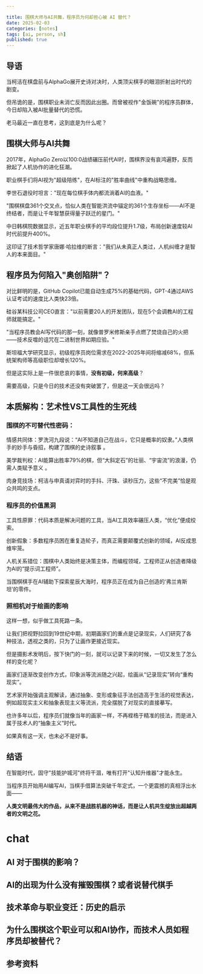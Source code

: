 ```yaml
---

title: 围棋大师与AI共舞，程序员为何却担心被 AI 替代？
date: 2025-02-03 
categories: [notes]
tags: [ai, person, sh]
published: true
---
```



## 导语

当柯洁在棋盘前与AlphaGo展开史诗对决时，人类顶尖棋手的眼泪折射出时代的剧变。

但吊诡的是，围棋职业未消亡反而因此出圈。而曾被视作"金饭碗"的程序员群体，今日却陷入被AI批量替代的恐慌。

老马最近一直在思考，这到底是为什么呢？

## 围棋大师与AI共舞

2017年，AlphaGo Zero以100:0战绩碾压前代AI时，围棋界没有哀鸿遍野，反而掀起了人机协作的进化狂潮。

职业棋手们将AI视为"超级陪练"，在AI标注的"胜率曲线"中重构战略思维。

李世石退役时坦言："现在每位棋手体内都流淌着AI的血液。"

"围棋棋盘361个交叉点，恰似人类在智能洪流中锚定的361个生存坐标——AI不是终结者，而是让千年智慧获得量子跃迁的星门。"

中日韩棋院数据显示，近五年职业棋手的平均段位提升1.7级，布局创新速度较AI时代前提升400%。

这印证了技术哲学家唐娜·哈拉维的断言："我们从未真正人类过，人机纠缠才是智人的本来面目。"

## 程序员为何陷入"奥创陷阱"？

对比鲜明的是，GitHub Copilot已能自动生成75%的基础代码，GPT-4通过AWS认证考试的速度比人类快23倍。

硅谷某科技公司CEO直言："以前需要20人的开发团队，现在5个会调教AI的工程师就能搞定。"

"当程序员教会AI写代码的那一刻，就像普罗米修斯亲手点燃了焚烧自己的火把——技术反噬的诅咒在二进制世界如期应验。"

斯坦福大学研究显示，初级程序员岗位需求在2022-2025年间将缩减68%，但系统架构师等高级职位却增长120%。

但是这实际上是一件很悲哀的事情，**没有初级，何来高级**？

需要高级，只是今日的技术还没有突破罢了，但是这一天会很远吗？

## 本质解构：艺术性VS工具性的生死线

### 围棋的不可替代性密码：

情感共同体：罗洗河九段说：“AI不知道自己在战斗，它只是概率的奴隶。”人类棋手的妙手与昏招，构建了围棋的史诗叙事 。

美学裁判权：AI能算出胜率79%的棋，但“大斜定石”的壮丽、“宇宙流”的浪漫，仍需人类赋予意义 。

肉身竞技场：柯洁与申真谞对弈时的手抖、汗珠、读秒压力，这些“不完美”恰是观众共鸣的支点。

### 程序员的价值黑洞

工具性原罪：代码本质是解决问题的工具，当AI工具效率碾压人类，“优化”便成绞索。

创新假象：多数程序员困在重复造轮子，而真正需要颠覆式创新的领域，AI反成思维牢笼。

人机关系错位：围棋中人类始终是决策主体，而编程领域，工程师正从创造者降级为AI的“提示词工程师”。

当围棋棋手在AI辅助下探索星辰大海时，程序员正在成为自己创造的‘弗兰肯斯坦’的零件。

### 照相机对于绘画的影响

这样一想，似乎做工具死路一条。

让我们把视野拉回到19世纪中期，初期画家们的重点是记录现实，人们研究了各种技法，透视之类的，只为了让画作更接近现实。

但是摄影术发明后，按下快门的一刻，就可以记录下来的时候，一切又发生了怎么样的变化呢？

画家们逐渐改变创作方式，印象派等流派随之兴起，绘画从“记录现实”转向“重构现实”。

艺术家开始强调主观解读，通过抽象、变形或象征手法创造高于生活的视觉表达，例如超现实主义和抽象表现主义等流派，完全摆脱了对现实的直接摹写。

也许多年以后，程序员们就像当年的画家一样，不再桎梏于精准的技法，而是进入属于技术人的“抽象主义”时代。

如果真有这一天，也未必不是好事。

## 结语

在智能时代，固守"技能护城河"终将干涸，唯有打开"认知升维器"才能永生。

当程序员开始用AI编写AI，当棋手借算法突破千年定式，一个更震撼的真相浮出水面——  

**人类文明最伟大的作品，从来不是战胜机器的神话，而是让人机共生绽放出超越两者的文明之花。**


# chat

## AI 对于围棋的影响？


## AI的出现为什么没有摧毁围棋？或者说替代棋手

## 技术革命与职业变迁：历史的启示

## 为什么围棋这个职业可以和AI协作，而技术人员如程序员却被替代？

## 参考资料


